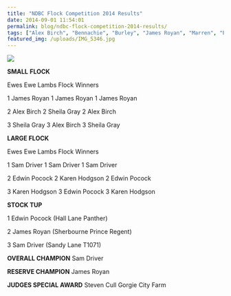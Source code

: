 ```yaml
---
title: "NDBC Flock Competition 2014 Results"
date: 2014-09-01 11:54:01
permalink: blog/ndbc-flock-competition-2014-results/
tags: ["Alex Birch", "Bennachie", "Burley", "James Royan", "Marren", "Poll Dorset", "Results", "Sandy Lane"]
featured_img: /uploads/IMG_5346.jpg
---
```


![](/uploads/IMG_5346.jpg)

**SMALL** **FLOCK**

Ewes Ewe Lambs Flock Winners

1 James Royan 1 James Royan 1 James Royan

2 Alex Birch 2 Sheila Gray 2 Alex Birch

3 Sheila Gray 3 Alex Birch 3 Sheila Gray

**LARGE FLOCK**

Ewes Ewe Lambs Flock Winners

1 Sam Driver 1 Sam Driver 1 Sam Driver

2 Edwin Pocock 2 Karen Hodgson 2 Edwin Pocock

3 Karen Hodgson 3 Edwin Pocock 3 Karen Hodgson

**STOCK TUP**

1 Edwin Pocock (Hall Lane Panther)

2 James Royan (Sherbourne Prince Regent)

3 Sam Driver (Sandy Lane T1071)

**OVERALL CHAMPION** Sam Driver

**RESERVE CHAMPION** James Royan

**JUDGES SPECIAL AWARD** Steven Cull Gorgie City Farm
